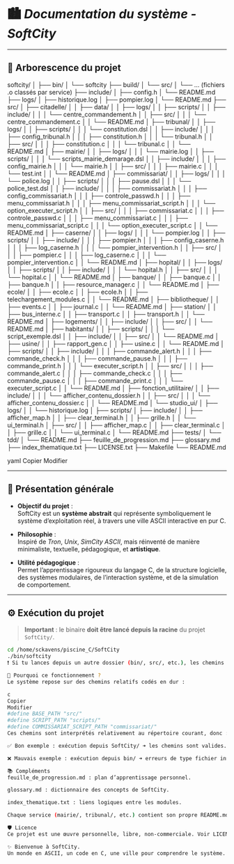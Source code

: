 # 🏙️ *Documentation du système - SoftCity*

---

## 📁 **Arborescence du projet**

softcity/
│
├── bin/
│ └── softcity
├── build/
│ └── src/
│ └── ... (fichiers .o classés par service)
├── include/
│ ├── config.h
│ └── README.md
├── logs/
│ ├── historique.log
│ ├── pompier.log
│ └── README.md
├── src/
│ ├── citadelle/
│ │ ├── data/
│ │ ├── logs/
│ │ ├── scripts/
│ │ ├── include/
│ │ │ └── centre_commandement.h
│ │ ├── src/
│ │ │ └── centre_commandement.c
│ │ └── README.md
│ ├── tribunal/
│ │ ├── logs/
│ │ ├── scripts/
│ │ │ └── constitution.dsl
│ │ ├── include/
│ │ │ ├── config_tribunal.h
│ │ │ ├── constitution.h
│ │ │ └── tribunal.h
│ │ ├── src/
│ │ │ ├── constitution.c
│ │ │ └── tribunal.c
│ │ └── README.md
│ ├── mairie/
│ │ ├── logs/
│ │ │ └── mairie.log
│ │ ├── scripts/
│ │ │ └── scripts_mairie_demarage.dsl
│ │ ├── include/
│ │ │ ├── config_mairie.h
│ │ │ └── mairie.h
│ │ ├── src/
│ │ │ ├── mairie.c
│ │ │ └── test.int
│ │ └── README.md
│ ├── commissariat/
│ │ ├── logs/
│ │ │ └── police.log
│ │ ├── scripts/
│ │ │ ├── pause.dsl
│ │ │ └── police_test.dsl
│ │ ├── include/
│ │ │ ├── commissariat.h
│ │ │ ├── config_commissariat.h
│ │ │ ├── controle_passwd.h
│ │ │ ├── menu_commissariat.h
│ │ │ ├── menu_commissariat_script.h
│ │ │ └── option_executer_script.h
│ │ ├── src/
│ │ │ ├── commissariat.c
│ │ │ ├── controle_passwd.c
│ │ │ ├── menu_commissariat.c
│ │ │ ├── menu_commissariat_script.c
│ │ │ └── option_executer_script.c
│ │ └── README.md
│ ├── caserne/
│ │ ├── logs/
│ │ │ └── pompier.log
│ │ ├── scripts/
│ │ ├── include/
│ │ │ ├── pompier.h
│ │ │ ├── config_caserne.h
│ │ │ ├── log_caserne.h
│ │ │ └── pompier_intervention.h
│ │ ├── src/
│ │ │ ├── pompier.c
│ │ │ ├── log_caserne.c
│ │ │ └── pompier_intervention.c
│ │ └── README.md
│ ├── hopital/
│ │ ├── logs/
│ │ ├── scripts/
│ │ ├── include/
│ │ │ └── hopital.h
│ │ ├── src/
│ │ │ └── hopital.c
│ │ └── README.md
│ ├── banque/
│ │ ├── banque.c
│ │ ├── banque.h
│ │ ├── resource_manager.c
│ │ └── README.md
│ ├── ecole/
│ │ ├── ecole.c
│ │ ├── ecole.h
│ │ ├── telechargement_modules.c
│ │ └── README.md
│ ├── bibliotheque/
│ │ ├── events.c
│ │ ├── journal.c
│ │ └── README.md
│ ├── station/
│ │ ├── bus_interne.c
│ │ ├── transport.c
│ │ ├── transport.h
│ │ └── README.md
│ ├── logements/
│ │ ├── include/
│ │ ├── src/
│ │ └── README.md
│ ├── habitants/
│ │ ├── scripts/
│ │ │ └── script_exemple.dsl
│ │ ├── include/
│ │ ├── src/
│ │ └── README.md
│ ├── usine/
│ │ ├── rapport_gen.c
│ │ ├── usine.c
│ │ └── README.md
│ ├── scripts/
│ │ ├── include/
│ │ │ ├── commande_alert.h
│ │ │ ├── commande_check.h
│ │ │ ├── commande_pause.h
│ │ │ ├── commande_print.h
│ │ │ └── executer_script.h
│ │ ├── src/
│ │ │ ├── commande_alert.c
│ │ │ ├── commande_check.c
│ │ │ ├── commande_pause.c
│ │ │ ├── commande_print.c
│ │ │ └── executer_script.c
│ │ └── README.md
│ ├── fonction_utilitaire/
│ │ ├── include/
│ │ │ └── afficher_contenu_dossier.h
│ │ ├── src/
│ │ │ └── afficher_contenu_dossier.c
│ │ └── README.md
│ └── studio_ui/
│ ├── logs/
│ │ └── historique.log
│ ├── scripts/
│ ├── include/
│ │ ├── afficher_map.h
│ │ ├── clear_terminal.h
│ │ ├── grille.h
│ │ └── ui_terminal.h
│ ├── src/
│ │ ├── afficher_map.c
│ │ ├── clear_terminal.c
│ │ ├── grille.c
│ │ └── ui_terminal.c
│ └── README.md
├── tests/
│ └── tdd/
│ └── README.md
├── feuille_de_progression.md
├── glossary.md
├── index_thematique.txt
├── LICENSE.txt
├── Makefile
└── README.md

yaml
Copier
Modifier

---

## 🎯 **Présentation générale**

- **Objectif du projet** :  
  SoftCity est un **système abstrait** qui représente symboliquement le système d’exploitation réel, à travers une ville ASCII interactive en pur C.

- **Philosophie** :  
  Inspiré de *Tron*, *Unix*, *SimCity ASCII*, mais réinventé de manière minimaliste, textuelle, pédagogique, et **artistique**.

- **Utilité pédagogique** :  
  Permet l’apprentissage rigoureux du langage C, de la structure logicielle, des systèmes modulaires, de l’interaction système, et de la simulation de comportement.

---

## ⚙️ **Exécution du projet**

> **Important** : le binaire **doit être lancé depuis la racine** du projet `SoftCity/`.

```bash
cd /home/sckavens/piscine_C/SoftCity
./bin/softcity
❗ Si tu lances depuis un autre dossier (bin/, src/, etc.), les chemins internes vers les scripts, logs et données seront invalides.

🧠 Pourquoi ce fonctionnement ?
Le système repose sur des chemins relatifs codés en dur :

c
Copier
Modifier
#define BASE_PATH "src/"
#define SCRIPT_PATH "scripts/"
#define COMMISSARIAT_SCRIPT_PATH "commissariat/"
Ces chemins sont interprétés relativement au répertoire courant, donc :

✅ Bon exemple : exécution depuis SoftCity/ ➜ les chemins sont valides.

❌ Mauvais exemple : exécution depuis bin/ ➜ erreurs de type fichier introuvable.

📚 Compléments
feuille_de_progression.md : plan d’apprentissage personnel.

glossary.md : dictionnaire des concepts de SoftCity.

index_thematique.txt : liens logiques entre les modules.

Chaque service (mairie/, tribunal/, etc.) contient son propre README.md.

🛡️ Licence
Ce projet est une œuvre personnelle, libre, non-commerciale. Voir LICENSE.txt.

✨ Bienvenue à SoftCity.
Un monde en ASCII, un code en C, une ville pour comprendre le système.